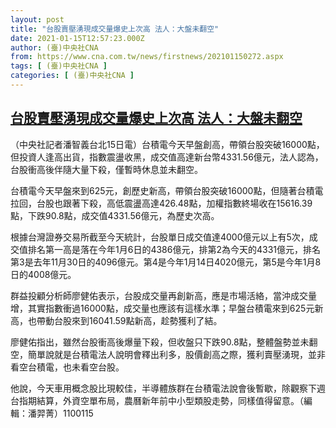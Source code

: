 ```yaml
---
layout: post
title: "台股賣壓湧現成交量爆史上次高 法人：大盤未翻空"
date: 2021-01-15T12:57:23.000Z
author: (臺)中央社CNA
from: https://www.cna.com.tw/news/firstnews/202101150272.aspx
tags: [ (臺)中央社CNA ]
categories: [ (臺)中央社CNA ]
---
```

<!--1610715443000-->
[台股賣壓湧現成交量爆史上次高 法人：大盤未翻空](https://www.cna.com.tw/news/firstnews/202101150272.aspx)
------

<div>
<div></div><div class="paragraph"><p>（中央社記者潘智義台北15日電）台積電今天早盤創高，帶領台股突破16000點，但投資人逢高出貨，指數震盪收黑，成交值高達新台幣4331.56億元，法人認為，台股衝高後伴隨大量下殺，僅暫時休息並未翻空。</p><p>台積電今天早盤來到625元，創歷史新高，帶領台股突破16000點，但隨著台積電拉回，台股也跟著下殺，高低震盪高達426.48點，加權指數終場收在15616.39 點，下跌90.8點，成交值4331.56億元，為歷史次高。</p><p>根據台灣證券交易所截至今天統計，台股單日成交值達4000億元以上有5次，成交值排名第一高是落在今年1月6日的4386億元，排第2為今天的4331億元，排名第3是去年11月30日的4096億元。第4是今年1月14日4020億元，第5是今年1月8日的4008億元。</p><p>群益投顧分析師廖健佑表示，台股成交量再創新高，應是市場活絡，當沖成交量增，其實指數衝過16000點，成交量也應該有這樣水準；早盤台積電來到625元新高，也帶動台股來到16041.59點新高，趁勢獲利了結。</p><p>廖健佑指出，雖然台股衝高後爆量下殺，但收盤只下跌90.8點，整體盤勢並未翻空，簡單說就是台積電法人說明會釋出利多，股價創高之際，獲利賣壓湧現，並非看空台積電，也未看空台股。</p><p>他說，今天車用概念股比現較佳，半導體族群在台積電法說會後暫歇，除觀察下週台指期結算，外資空單布局，農曆新年前中小型類股走勢，同樣值得留意。（編輯：潘羿菁）1100115</p></div>
</div>
